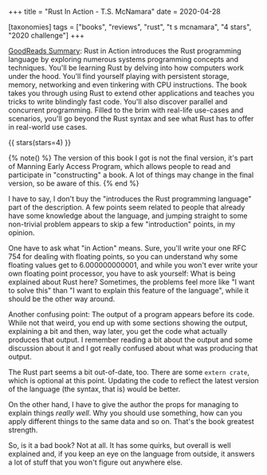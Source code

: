 +++
title = "Rust In Action - T.S. McNamara"
date = 2020-04-28

[taxonomies]
tags = ["books", "reviews", "rust", "t s mcnamara", "4 stars", 
"2020 challenge"]
+++

[GoodReads Summary](https://www.goodreads.com/book/show/45731908-rust-in-action):
Rust in Action introduces the Rust programming language by exploring numerous
systems programming concepts and techniques. You'll be learning Rust by delving
into how computers work under the hood. You'll find yourself playing with
persistent storage, memory, networking and even tinkering with CPU
instructions. The book takes you through using Rust to extend other
applications and teaches you tricks to write blindingly fast code. You'll also
discover parallel and concurrent programming. Filled to the brim with
real-life use-cases and scenarios, you'll go beyond the Rust syntax and see
what Rust has to offer in real-world use cases.

<!-- more -->

{{ stars(stars=4) }}

{% note() %}
The version of this book I got is not the final version, it's part of
Manning Early Access Program, which allows people to read and participate in
"constructing" a book. A lot of things may change in the final version, so be
aware of this.
{% end %}

I have to say, I don't buy the "introduces the Rust programming language" part
of the description. A few points seem related to people that already have some
knowledge about the language, and jumping straight to some non-trivial problem
appears to skip a few "introduction" points, in my opinion.

One have to ask what "in Action" means. Sure, you'll write your one RFC
754 for dealing with floating points, so you can understand why some floating
values get to 6.000000000001, and while you won't ever write your own floating
point processor, you have to ask yourself: What is being explained about Rust
here? Sometimes, the problems feel more like "I want to solve this" than "I
want to explain this feature of the language", while it should be the other
way around.

Another confusing point: The output of a program appears before its code.
While not that weird, you end up with some sections showing the output,
explaining a bit and then, way later, you get the code what actually produces
that output. I remember reading a bit about the output and some discussion
about it and I got really confused about what was producing that output.

The Rust part seems a bit out-of-date, too. There are some `extern crate`,
which is optional at this point. Updating the code to reflect the latest
version of the language (the syntax, that is) would be better.

On the other hand, I have to give the author the props for managing to explain
things _really well_. Why you should use something, how can you apply
different things to the same data and so on. That's the book greatest
strength.

So, is it a bad book? Not at all. It has some quirks, but overall is well
explained and, if you keep an eye on the language from outside, it answers a
lot of stuff that you won't figure out anywhere else.
